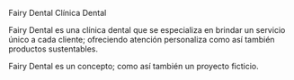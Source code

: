 Fairy Dental Clínica Dental

Fairy Dental es una clínica dental que se especializa en brindar un servicio único a cada cliente; ofreciendo atención personaliza como así también productos sustentables. 

Fairy Dental es un concepto; como así también un proyecto ficticio. 
